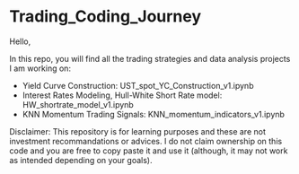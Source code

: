 # Trading_Coding_Journey
Hello,

In this repo, you will find all the trading strategies and data analysis projects I am working on:
- Yield Curve Construction: UST_spot_YC_Construction_v1.ipynb
- Interest Rates Modeling, Hull-White Short Rate model: HW_shortrate_model_v1.ipynb
 - KNN Momentum Trading Signals: KNN_momentum_indicators_v1.ipynb

Disclaimer: This repository is for learning purposes and these are not investment recommandations or advices. I do not claim ownership on this code and you are free to copy paste it and use it (although, it may not work as intended depending on your goals).
